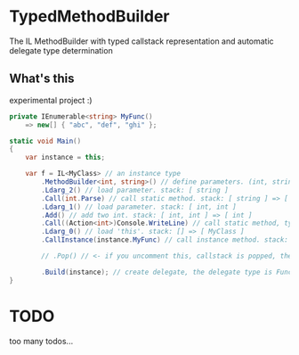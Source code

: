 # TypedMethodBuilder

The IL MethodBuilder with typed callstack representation and automatic delegate type determination


## What's this

experimental project :)

```csharp
private IEnumerable<string> MyFunc()
    => new[] { "abc", "def", "ghi" };

static void Main()
{
    var instance = this;

    var f = IL<MyClass> // an instance type
        .MethodBuilder<int, string>() // define parameters. (int, string) => { ? }
        .Ldarg_2() // load parameter. stack: [ string ]
        .Call(int.Parse) // call static method. stack: [ string ] => [ int ]
        .Ldarg_1() // load parameter. stack: [ int, int ]
        .Add() // add two int. stack: [ int, int ] => [ int ]
        .Call((Action<int>)Console.WriteLine) // call static method, type annotation with cast expression. stack: [ int ] => []
        .Ldarg_0() // load 'this'. stack: [] => [ MyClass ]
        .CallInstance(instance.MyFunc) // call instance method. stack: [ MyClass ] => [ IEnumerable<string> ]

        // .Pop() // <- if you uncomment this, callstack is popped, the Build() result type is Action<int, string> !

        .Build(instance); // create delegate, the delegate type is Func<int, string, IEnumerable<string>>
}
```

# TODO
too many todos...
